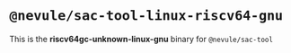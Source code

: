 # `@nevule/sac-tool-linux-riscv64-gnu`

This is the **riscv64gc-unknown-linux-gnu** binary for `@nevule/sac-tool`
